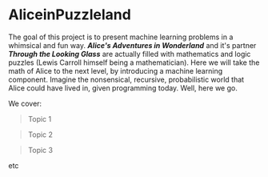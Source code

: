 # AliceinPuzzleland

The goal of this project is to present machine learning problems in a whimsical and fun way. ***Alice's Adventures in Wonderland*** and it's partner ***Through the Looking Glass*** are actually filled with mathematics and logic puzzles (Lewis Carroll himself being a mathematician). Here we will take the math of Alice to the next level, by introducing a machine learning component. Imagine the nonsensical, recursive, probabilistic world that Alice could have lived in, given programming today. Well, here we go.

We cover:

> Topic 1

> Topic 2

> Topic 3

etc
